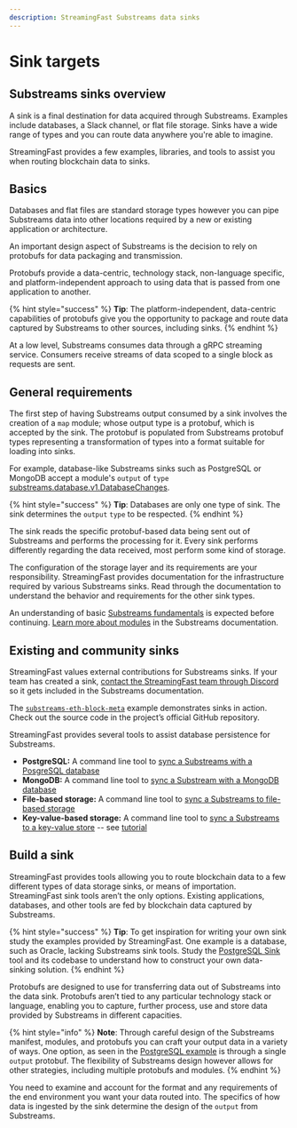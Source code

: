 ```yaml
---
description: StreamingFast Substreams data sinks
---
```


# Sink targets

## **Substreams sinks overview**

A sink is a final destination for data acquired through Substreams. Examples include databases, a Slack channel, or flat file storage. Sinks have a wide range of types and you can route data anywhere you're able to imagine.

StreamingFast provides a few examples, libraries, and tools to assist you when routing blockchain data to sinks.

## **Basics**

Databases and flat files are standard storage types however you can pipe Substreams data into other locations required by a new or existing application or architecture.

An important design aspect of Substreams is the decision to rely on protobufs for data packaging and transmission.

Protobufs provide a data-centric, technology stack, non-language specific, and platform-independent approach to using data that is passed from one application to another.

{% hint style="success" %}
**Tip**: The platform-independent, data-centric capabilities of protobufs give you the opportunity to package and route data captured by Substreams to other sources, including sinks.
{% endhint %}

At a low level, Substreams consumes data through a gRPC streaming service. Consumers receive streams of data scoped to a single block as requests are sent.

## **General requirements**

The first step of having Substreams output consumed by a sink involves the creation of a `map` module; whose output type is a protobuf, which is accepted by the sink. The protobuf is populated from Substreams protobuf types representing a transformation of types into a format suitable for loading into sinks.

For example, database-like Substreams sinks such as PostgreSQL or MongoDB accept a module's `output` of `type` [substreams.database.v1.DatabaseChanges](https://github.com/streamingfast/substreams-database-change/blob/develop/proto/database/v1/database.proto#L5).

{% hint style="success" %}
**Tip**: Databases are only one type of sink. The sink determines the `output` `type` to be respected.
{% endhint %}

The sink reads the specific protobuf-based data being sent out of Substreams and performs the processing for it. Every sink performs differently regarding the data received, most perform some kind of storage.

The configuration of the storage layer and its requirements are your responsibility. StreamingFast provides documentation for the infrastructure required by various Substreams sinks. Read through the documentation to understand the behavior and requirements for the other sink types.

An understanding of basic [Substreams fundamentals](../../concepts-and-fundamentals/fundamentals.md) is expected before continuing. [Learn more about modules](https://substreams.streamingfast.io/concept-and-fundamentals/modules) in the Substreams documentation.

## **Existing and community sinks**

StreamingFast values external contributions for Substreams sinks. If your team has created a sink, [contact the StreamingFast team through Discord](https://discord.gg/mYPcRAzeVN) so it gets included in the Substreams documentation.

The [`substreams-eth-block-meta`](https://github.com/streamingfast/substreams-eth-block-meta) example demonstrates sinks in action. Check out the source code in the project’s official GitHub repository.

StreamingFast provides several tools to assist database persistence for Substreams.

* **PostgreSQL:** A command line tool to [sync a Substreams with a PosgreSQL database](https://github.com/streamingfast/substreams-sink-postgres)
* **MongoDB:** A command line tool to [sync a Substream with a MongoDB database](https://github.com/streamingfast/substreams-sink-mongodb)
* **File-based storage:** A command line tool to [sync a Substreams to file-based storage](https://github.com/streamingfast/substreams-sink-files)
* **Key-value-based storage:** A command line tool to [sync a Substreams to a key-value store](https://github.com/streamingfast/substreams-sink-kv) -- see [tutorial](substreams-sink-kv.md)

## **Build a sink**

StreamingFast provides tools allowing you to route blockchain data to a few different types of data storage sinks, or means of importation. StreamingFast sink tools aren’t the only options. Existing applications, databases, and other tools are fed by blockchain data captured by Substreams.

{% hint style="success" %}
**Tip**: To get inspiration for writing your own sink study the examples provided by StreamingFast. One example is a database, such as Oracle, lacking Substreams sink tools. Study the [PostgreSQL Sink](https://github.com/streamingfast/substreams-sink-postgres) tool and its codebase to understand how to construct your own data-sinking solution.
{% endhint %}

Protobufs are designed to use for transferring data out of Substreams into the data sink. Protobufs aren’t tied to any particular technology stack or language, enabling you to capture, further process, use and store data provided by Substreams in different capacities.

{% hint style="info" %}
**Note**: Through careful design of the Substreams manifest, modules, and protobufs you can craft your output data in a variety of ways. One option, as seen in the [PostgreSQL example](https://github.com/streamingfast/substreams-sink-postgres) is through a single `output` protobuf. The flexibility of Substreams design however allows for other strategies, including multiple protobufs and modules.
{% endhint %}

You need to examine and account for the format and any requirements of the end environment you want your data routed into. The specifics of how data is ingested by the sink determine the design of the `output` from Substreams.
